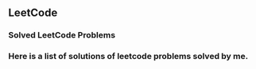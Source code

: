 ## LeetCode
### Solved LeetCode Problems
### Here is a list of solutions of leetcode problems solved by me. 
